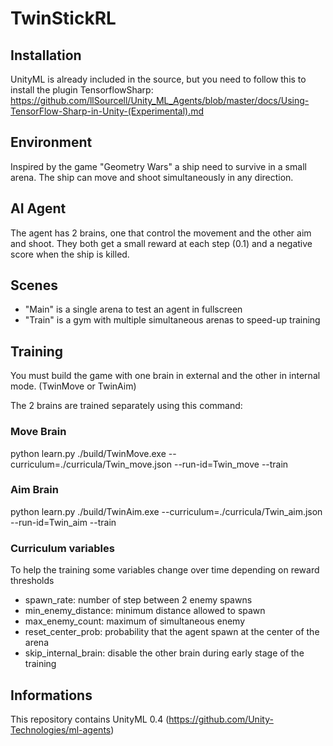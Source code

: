 # TwinStickRL

## Installation
UnityML is already included in the source, but you need to follow this to install the plugin TensorflowSharp:
https://github.com/llSourcell/Unity_ML_Agents/blob/master/docs/Using-TensorFlow-Sharp-in-Unity-(Experimental).md

## Environment
Inspired by the game "Geometry Wars" a ship need to survive in a small arena.
The ship can move and shoot simultaneously in any direction.

## AI Agent
The agent has 2 brains, one that control the movement and the other aim and shoot.
They both get a small reward at each step (0.1) and a negative score when the ship is killed.

## Scenes
- "Main" is a single arena to test an agent in fullscreen
- "Train" is a gym with multiple simultaneous arenas to speed-up training

## Training
You must build the game with one brain in external and the other in internal mode. (TwinMove or TwinAim)

The 2 brains are trained separately using this command:

### Move Brain
python learn.py ./build/TwinMove.exe --curriculum=./curricula/Twin_move.json --run-id=Twin_move --train

### Aim Brain
python learn.py ./build/TwinAim.exe --curriculum=./curricula/Twin_aim.json --run-id=Twin_aim --train

### Curriculum variables
To help the training some variables change over time depending on reward thresholds
- spawn_rate: number of step between 2 enemy spawns
- min_enemy_distance: minimum distance allowed to spawn
- max_enemy_count: maximum of simultaneous enemy
- reset_center_prob: probability that the agent spawn at the center of the arena
- skip_internal_brain: disable the other brain during early stage of the training

## Informations
This repository contains UnityML 0.4 (https://github.com/Unity-Technologies/ml-agents)
